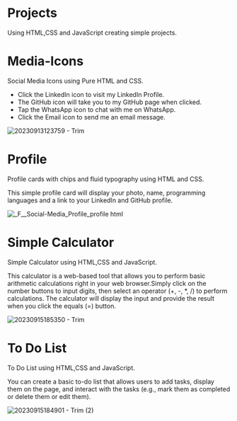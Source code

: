 # Projects
Using HTML,CSS and JavaScript creating simple projects.

# Media-Icons
Social Media Icons using Pure HTML and CSS.
+ Click the LinkedIn icon to visit my LinkedIn Profile.
+ The GitHub icon will take you to my GitHub page when clicked.
+ Tap the WhatsApp icon to chat with me on WhatsApp.
+ Click the Email icon to send me an email message.
  
![20230913123759 - Trim](https://github.com/RachanaSonu/Simple-Projects/assets/37769405/bb60f0c2-aa77-43de-b1b6-201db2930c98)


# Profile
 Profile cards with chips and fluid typography using HTML and CSS.

 This simple profile card will display your photo, name, programming languages and a link to your LinkedIn and GitHub profile. 
 
![_F__Social-Media_Profile_profile html](https://github.com/RachanaSonu/Simple-Projects/assets/37769405/b47ed408-6ed0-4bef-8c49-76b59e6ba775)

# Simple Calculator
Simple Calculator using HTML,CSS and JavaScript.

This calculator is a web-based tool that allows you to perform basic arithmetic calculations right in your web browser.Simply click on the number buttons to input digits, then select an operator (+, -, *, /) to perform calculations. The calculator will display the input and provide the result when you click the equals (=) button.

![20230915185350 - Trim](https://github.com/RachanaSonu/HTML-CSS-JavaScript_Projects/assets/37769405/554c7a19-6283-42bc-a32f-8cde13ef6756)

# To Do List
To Do List using HTML,CSS and JavaScript.

You can create a basic to-do list that allows users to add tasks, display them on the page, and interact with the tasks (e.g., mark them as completed or delete them or edit them).

![20230915184901 - Trim (2)](https://github.com/RachanaSonu/HTML-CSS-JavaScript_Projects/assets/37769405/8cbe17b5-8afd-410f-b00c-88a51f19c80c)

